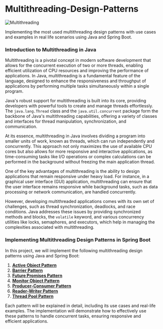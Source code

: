# Multithreading-Design-Patterns

![Multithreading](https://dev-to-uploads.s3.amazonaws.com/uploads/articles/3gyuc4tl2omvslmnstqa.png)

Implementing the most used multithreading design patterns with use cases and examples in real life scenarios using Java and Spring Boot.

### Introduction to Multithreading in Java

Multithreading is a pivotal concept in modern software development that allows for the concurrent execution of two or more threads, enabling efficient utilization of CPU resources and improving the performance of applications. In Java, multithreading is a fundamental feature of the language, designed to enhance the responsiveness and throughput of applications by performing multiple tasks simultaneously within a single program.

Java's robust support for multithreading is built into its core, providing developers with powerful tools to create and manage threads effortlessly. The `java.lang.Thread` class and the `java.util.concurrent` package form the backbone of Java's multithreading capabilities, offering a variety of classes and interfaces for thread manipulation, synchronization, and communication.

At its essence, multithreading in Java involves dividing a program into smaller units of work, known as threads, which can run independently and concurrently. This approach not only maximizes the use of available CPU cores but also allows for more responsive and interactive applications, as time-consuming tasks like I/O operations or complex calculations can be performed in the background without freezing the main application thread.

One of the key advantages of multithreading is the ability to design applications that remain responsive under heavy load. For instance, in a graphical user interface (GUI) application, multithreading can ensure that the user interface remains responsive while background tasks, such as data processing or network communication, are handled concurrently.

However, developing multithreaded applications comes with its own set of challenges, such as thread synchronization, deadlocks, and race conditions. Java addresses these issues by providing synchronized methods and blocks, the `volatile` keyword, and various concurrency utilities like locks, semaphores, and executors, which help in managing the complexities associated with multithreading.

### Implementing Multithreading Design Patterns in Spring Boot

In this project, we will implement the following multithreading design patterns using Java and Spring Boot:

1. **[Active Object Pattern](https://github.com/lucasnscr/Multithreading-Design-Patterns/tree/main/active-object-pattern)**
2. **[Barrier Pattern](https://github.com/lucasnscr/Multithreading-Design-Patterns/tree/main/barrier-pattern)**
3. **[Future Promises Pattern](https://github.com/lucasnscr/Multithreading-Design-Patterns/tree/main/future-promises-pattern)**
4. **[Monitor Object Pattern](https://github.com/lucasnscr/Multithreading-Design-Patterns/tree/main/monitor-object-pattern)**
5. **[Producer-Consumer Pattern](https://github.com/lucasnscr/Multithreading-Design-Patterns/tree/main/producer-consumer-pattern)**
6. **[Reader-Writer Pattern](https://github.com/lucasnscr/Multithreading-Design-Patterns/tree/main/ready-writer-pattern)**
7. **[Thread Pool Pattern](https://github.com/lucasnscr/Multithreading-Design-Patterns/tree/main/thread-pool-pattern)**

Each pattern will be explained in detail, including its use cases and real-life examples. The implementation will demonstrate how to effectively use these patterns to handle concurrent tasks, ensuring responsive and efficient applications.
